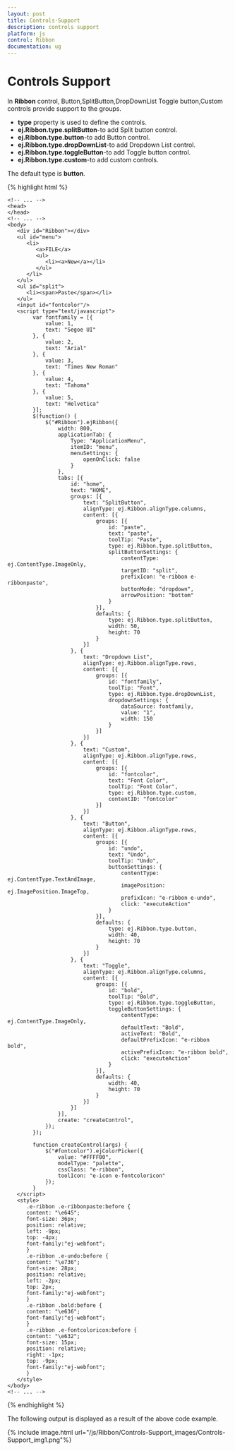 ```yaml
---
layout: post
title: Controls-Support
description: controls support
platform: js
control: Ribbon
documentation: ug
---
```


# Controls Support

In **Ribbon** control, Button,SplitButton,DropDownList Toggle button,Custom controls provide support to the groups.

* **type** property is used to define the controls.
* **ej.Ribbon.type.splitButton**-to add Split button control.
* **ej.Ribbon.type.button**-to add Button control.
* **ej.Ribbon.type.dropDownList**-to add Dropdown List control.
* **ej.Ribbon.type.toggleButton**-to add Toggle button control.
* **ej.Ribbon.type.custom**-to add custom controls.

The default type is **button**.

{% highlight html %}

	<!-- ... -->
	<head>
	</head>
	<!-- ... -->
	<body>
	   <div id="Ribbon"></div>
	   <ul id="menu">
	      <li>
	         <a>FILE</a>
	         <ul>
	            <li><a>New</a></li>
	         </ul>
	      </li>
	   </ul>
	   <ul id="split">
	      <li><span>Paste</span></li>
	   </ul>
	   <input id="fontcolor"/>
	   <script type="text/javascript">
			var fontfamily = [{
			    value: 1,
			    text: "Segoe UI"
			}, {
			    value: 2,
			    text: "Arial"
			}, {
			    value: 3,
			    text: "Times New Roman"
			}, {
			    value: 4,
			    text: "Tahoma"
			}, {
			    value: 5,
			    text: "Helvetica"
			}];
			$(function() {
			    $("#Ribbon").ejRibbon({
			        width: 800,
			        applicationTab: {
			            Type: "ApplicationMenu",
			            itemID: "menu",
			            menuSettings: {
			                openOnClick: false
			            }
			        },
			        tabs: [{
			            id: "home",
			            text: "HOME",
			            groups: [{
			                text: "SplitButton",
			                alignType: ej.Ribbon.alignType.columns,
			                content: [{
			                    groups: [{
			                        id: "paste",
			                        text: "paste",
			                        toolTip: "Paste",
			                        type: ej.Ribbon.type.splitButton,
			                        splitButtonSettings: {
			                            contentType: ej.ContentType.ImageOnly,
			                            targetID: "split",
			                            prefixIcon: "e-ribbon e-ribbonpaste",
			                            buttonMode: "dropdown",
			                            arrowPosition: "bottom"
			                        }
			                    }],
			                    defaults: {
			                        type: ej.Ribbon.type.splitButton,
			                        width: 50,
			                        height: 70
			                    }
			                }]
			            }, {
			                text: "Dropdown List",
			                alignType: ej.Ribbon.alignType.rows,
			                content: [{
			                    groups: [{
			                        id: "fontfamily",
			                        toolTip: "Font",
			                        type: ej.Ribbon.type.dropDownList,
			                        dropdownSettings: {
			                            dataSource: fontfamily,
			                            value: "1",
			                            width: 150
			                        }
			                    }]
			                }]
			            }, {
			                text: "Custom",
			                alignType: ej.Ribbon.alignType.rows,
			                content: [{
			                    groups: [{
			                        id: "fontcolor",
			                        text: "Font Color",
			                        toolTip: "Font Color",
			                        type: ej.Ribbon.type.custom,
			                        contentID: "fontcolor"
			                    }]
			                }]
			            }, {
			                text: "Button",
			                alignType: ej.Ribbon.alignType.rows,
			                content: [{
			                    groups: [{
			                        id: "undo",
			                        text: "Undo",
			                        toolTip: "Undo",
			                        buttonSettings: {
			                            contentType: ej.ContentType.TextAndImage,
			                            imagePosition: ej.ImagePosition.ImageTop,
			                            prefixIcon: "e-ribbon e-undo",
			                            click: "executeAction"
			                        }
			                    }],
			                    defaults: {
			                        type: ej.Ribbon.type.button,
			                        width: 40,
			                        height: 70
			                    }
			                }]
			            }, {
			                text: "Toggle",
			                alignType: ej.Ribbon.alignType.columns,
			                content: [{
			                    groups: [{
			                        id: "bold",
			                        toolTip: "Bold",
			                        type: ej.Ribbon.type.toggleButton,
			                        toggleButtonSettings: {
			                            contentType: ej.ContentType.ImageOnly,
			                            defaultText: "Bold",
			                            activeText: "Bold",
			                            defaultPrefixIcon: "e-ribbon bold",
			                            activePrefixIcon: "e-ribbon bold",
			                            click: "executeAction"
			                        }
			                    }],
			                    defaults: {
			                        width: 40,
			                        height: 70
			                    }
			                }]
			            }]
			        }],
			        create: "createControl",
			    });
			});
			
			function createControl(args) {
			    $("#fontcolor").ejColorPicker({
			        value: "#FFFF00",
			        modelType: "palette",
			        cssClass: "e-ribbon",
			        toolIcon: "e-icon e-fontcoloricon"
			    });
			}
	   </script>
	   <style>
	      .e-ribbon .e-ribbonpaste:before {
	      content: "\e645";
	      font-size: 36px;
	      position: relative;
	      left: -9px;
	      top: -4px;
	      font-family:"ej-webfont";
	      }
	      .e-ribbon .e-undo:before {
	      content: "\e736";
	      font-size: 28px;
	      position: relative;
	      left: -2px;
	      top: 2px;
	      font-family:"ej-webfont";
	      }
	      .e-ribbon .bold:before {
	      content: "\e636";
	      font-family:"ej-webfont";
	      }
	      .e-ribbon .e-fontcoloricon:before {
	      content: "\e632";
	      font-size: 15px;
	      position: relative;    
	      right: -1px;
	      top: -9px;
	      font-family:"ej-webfont";
	      }
	   </style>
	</body>
	<!-- ... -->
	
{% endhighlight %}

The following output is displayed as a result of the above code example.

{% include image.html url="/js/Ribbon/Controls-Support_images/Controls-Support_img1.png"%}

